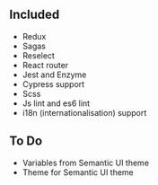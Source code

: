 ## Included

* Redux
* Sagas
* Reselect
* React router
* Jest and Enzyme
* Cypress support
* Scss
* Js lint and es6 lint
* i18n (internationalisation) support

## To Do

* Variables from Semantic UI theme
* Theme for Semantic UI theme